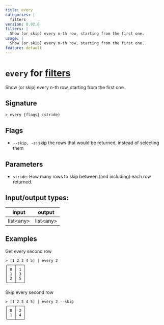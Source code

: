 ```yaml
---
title: every
categories: |
  filters
version: 0.92.0
filters: |
  Show (or skip) every n-th row, starting from the first one.
usage: |
  Show (or skip) every n-th row, starting from the first one.
feature: default
---
```

<!-- This file is automatically generated. Please edit the command in https://github.com/nushell/nushell instead. -->

# `every` for [filters](/commands/categories/filters.md)

<div class='command-title'>Show (or skip) every n-th row, starting from the first one.</div>

## Signature

```> every {flags} (stride)```

## Flags

 -  `--skip, -s`: skip the rows that would be returned, instead of selecting them

## Parameters

 -  `stride`: How many rows to skip between (and including) each row returned.


## Input/output types:

| input     | output    |
| --------- | --------- |
| list\<any\> | list\<any\> |

## Examples

Get every second row
```nu
> [1 2 3 4 5] | every 2
╭───┬───╮
│ 0 │ 1 │
│ 1 │ 3 │
│ 2 │ 5 │
╰───┴───╯

```

Skip every second row
```nu
> [1 2 3 4 5] | every 2 --skip
╭───┬───╮
│ 0 │ 2 │
│ 1 │ 4 │
╰───┴───╯

```

